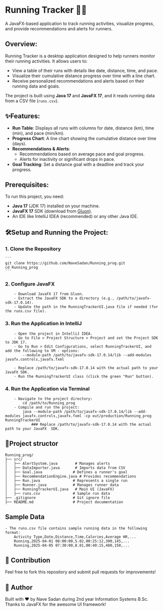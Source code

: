 # Running Tracker 🏃‍♂️

A JavaFX-based application to track running activities, visualize progress, and provide recommendations and alerts for runners.

## Overview:

Running Tracker is a desktop application designed to help runners monitor their running activities. It allows users to:
- View a table of their runs with details like date, distance, time, and pace.
- Visualize their cumulative distance progress over time with a line chart.
- Receive personalized recommendations and alerts based on their running data and goals.

The project is built using **Java 17** and **JavaFX 17**, and it reads running data from a CSV file (`runs.csv`).

## ✨Features:

- **Run Table**: Displays all runs with columns for date, distance (km), time (min), and pace (min/km).
- **Progress Chart**: A line chart showing the cumulative distance over time (days).
- **Recommendations & Alerts**:
  - Recommendations based on average pace and goal progress.
  - Alerts for inactivity or significant drops in pace.
- **Goal Tracking**: Set a distance goal with a deadline and track your progress.


## Prerequisites:

To run this project, you need:
- **Java 17** (JDK 17) installed on your machine.
- **JavaFX 17** SDK (download from [Gluon](https://gluonhq.com/products/javafx/)).
- An IDE like IntelliJ IDEA (recommended) or any other Java IDE.

## 🛠️Setup and Running the Project:

### 1. Clone the Repository
    ```
    git clone https://github.com/NaveSadan/Running_prog.git
    cd Running_prog
    ```

### 2. Configure JavaFX

        - Download JavaFX 17 from Gluon.
        - Extract the JavaFX SDK to a directory (e.g., /path/to/javafx-sdk-17.0.14).
        - Update the path in the RunningTrackerUI.java file if needed (for the runs.csv file).

### 3. Run the Application in IntelliJ

        - Open the project in IntelliJ IDEA.
        - Go to File > Project Structure > Project and set the Project SDK to JDK 17.
        - Go to Run > Edit Configurations, select RunningTrackerUI, and add the following to VM - options:
            --module-path /path/to/javafx-sdk-17.0.14/lib --add-modules javafx.controls,javafx.fxml

        - Replace /path/to/javafx-sdk-17.0.14 with the actual path to your JavaFX SDK.
        - Run the RunningTrackerUI class (click the green "Run" button).

### 4. Run the Application via Terminal

        - Navigate to the project directory:
            cd /path/to/Running_prog
        - Compile and run the project:
            java --module-path /path/to/javafx-sdk-17.0.14/lib --add-modules javafx.controls,javafx.fxml -cp out/production/Running_prog RunningTrackerUI
                ### Replace /path/to/javafx-sdk-17.0.14 with the actual path to your JavaFX  SDK.

## 📁Project structor

```
Running_prog/
├── src/
│   ├── AlertSystem.java        # Manages alerts
│   ├── DataImporter.java       # Imports data from CSV
│   ├── Goal.java              # Defines a runner's goal
│   ├── RecommendationEngine.java # Provides recommendations
│   ├── Run.java               # Represents a single run
│   ├── Runner.java            # Manages runner data
│   ├── RunningTrackerUI.java   # Main UI (JavaFX)
│   ├── runs.csv               # Sample run data
├── .gitignore                 # Git ignore file
├── README.md                  # Project documentation
```



## Sample Data

    - The runs.csv file contains sample running data in the following format:
        Activity Type,Date,Distance,Time,Calories,Average HR,...
        Running,2025-04-01 08:00:00,5.02,00:25:12,300,145,...
        Running,2025-04-05 07:30:00,8.01,00:40:15,480,150,...

## 📌 Contribution

Feel free to fork this repository and submit pull requests for improvements!

## 👤 Author
Built with ❤️ by Nave Sadan during 2nd year Information Systems B.Sc.
Thanks to JavaFX for the awesome UI framework!

